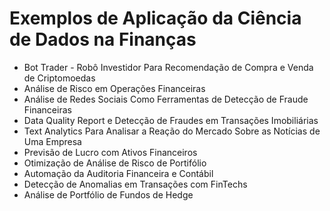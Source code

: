 # Exemplos de Aplicação da Ciência de Dados na Finanças

* Bot Trader - Robô Investidor Para Recomendação de Compra e Venda de Criptomoedas
* Análise de Risco em Operações Financeiras
* Análise de Redes Sociais Como Ferramentas de Detecção de Fraude Financeiras
* Data Quality Report e Detecção de Fraudes em Transações Imobiliárias
* Text Analytics Para Analisar a Reação do Mercado Sobre as Notícias de Uma Empresa
* Previsão de Lucro com Ativos Financeiros
* Otimização de Análise de Risco de Portifólio
* Automação da Auditoria Financeira e Contábil
* Detecção de Anomalias em Transações com FinTechs
* Análise de Portfólio de Fundos de Hedge